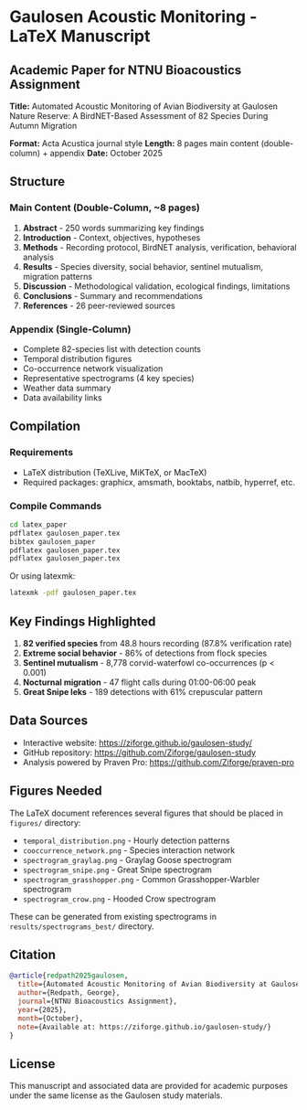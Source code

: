 # Gaulosen Acoustic Monitoring - LaTeX Manuscript

## Academic Paper for NTNU Bioacoustics Assignment

**Title:** Automated Acoustic Monitoring of Avian Biodiversity at Gaulosen Nature Reserve: A BirdNET-Based Assessment of 82 Species During Autumn Migration

**Format:** Acta Acustica journal style
**Length:** 8 pages main content (double-column) + appendix
**Date:** October 2025

## Structure

### Main Content (Double-Column, ~8 pages)
1. **Abstract** - 250 words summarizing key findings
2. **Introduction** - Context, objectives, hypotheses
3. **Methods** - Recording protocol, BirdNET analysis, verification, behavioral analysis
4. **Results** - Species diversity, social behavior, sentinel mutualism, migration patterns
5. **Discussion** - Methodological validation, ecological findings, limitations
6. **Conclusions** - Summary and recommendations
7. **References** - 26 peer-reviewed sources

### Appendix (Single-Column)
- Complete 82-species list with detection counts
- Temporal distribution figures
- Co-occurrence network visualization
- Representative spectrograms (4 key species)
- Weather data summary
- Data availability links

## Compilation

### Requirements
- LaTeX distribution (TeXLive, MiKTeX, or MacTeX)
- Required packages: graphicx, amsmath, booktabs, natbib, hyperref, etc.

### Compile Commands
```bash
cd latex_paper
pdflatex gaulosen_paper.tex
bibtex gaulosen_paper
pdflatex gaulosen_paper.tex
pdflatex gaulosen_paper.tex
```

Or using latexmk:
```bash
latexmk -pdf gaulosen_paper.tex
```

## Key Findings Highlighted

1. **82 verified species** from 48.8 hours recording (87.8% verification rate)
2. **Extreme social behavior** - 86% of detections from flock species
3. **Sentinel mutualism** - 8,778 corvid-waterfowl co-occurrences (p < 0.001)
4. **Nocturnal migration** - 47 flight calls during 01:00-06:00 peak
5. **Great Snipe leks** - 189 detections with 61% crepuscular pattern

## Data Sources

- Interactive website: https://ziforge.github.io/gaulosen-study/
- GitHub repository: https://github.com/Ziforge/gaulosen-study
- Analysis powered by Praven Pro: https://github.com/Ziforge/praven-pro

## Figures Needed

The LaTeX document references several figures that should be placed in `figures/` directory:

- `temporal_distribution.png` - Hourly detection patterns
- `cooccurrence_network.png` - Species interaction network
- `spectrogram_graylag.png` - Graylag Goose spectrogram
- `spectrogram_snipe.png` - Great Snipe spectrogram
- `spectrogram_grasshopper.png` - Common Grasshopper-Warbler spectrogram
- `spectrogram_crow.png` - Hooded Crow spectrogram

These can be generated from existing spectrograms in `results/spectrograms_best/` directory.

## Citation

```bibtex
@article{redpath2025gaulosen,
  title={Automated Acoustic Monitoring of Avian Biodiversity at Gaulosen Nature Reserve: A BirdNET-Based Assessment of 82 Species During Autumn Migration},
  author={Redpath, George},
  journal={NTNU Bioacoustics Assignment},
  year={2025},
  month={October},
  note={Available at: https://ziforge.github.io/gaulosen-study/}
}
```

## License

This manuscript and associated data are provided for academic purposes under the same license as the Gaulosen study materials.
